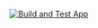 [![Build and Test App](https://github.com/Stavrev0102/01.Student-Registry-App/actions/workflows/node.js.yml/badge.svg)](https://github.com/Stavrev0102/01.Student-Registry-App/actions/workflows/node.js.yml)
